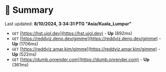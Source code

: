# 📖 Summary
Last updated: **8/10/2024, 3:34:31 PTG "Asia/Kuala_Lumpur"**

- `GET` [https://hst.ujol.dev](https://hst.ujol.dev) - **Up** (892ms)
- `GET` [https://reddviz.deno.dev/gimme](https://reddviz.deno.dev/gimme) - **Up** (1706ms)
- `GET` [https://reddviz.amar.kim/gimme](https://reddviz.amar.kim/gimme) - **Up** (522ms)
- `GET` [https://dumb.onrender.com](https://dumb.onrender.com) - **Up** (361ms)
